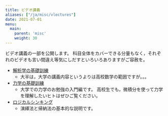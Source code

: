 ```yaml
---
title: ビデオ講義
aliases: ["/ja/misc/vlectures"]
date: 2021-07-01
menu:
  main:
    parent: 'misc'
    weight: 30
---
```


ビデオ講義の一部を公開します。
科目全体をカバーできる分量もなく，それぞれのビデオも言い間違え等気にしだすといろいろありますがご容赦を。



<!--
- [いろいろな関数編](precalculus)
- [微積分編](calculus)
- [微分方程式](ode)
-->

- [解析学の基礎訓練](https://www.youtube.com/playlist?list=PLtTHD4hXgzsRhPA3BXMiY3dOnyTiJ_tXL)
  - 大半は，大学の講義内容というよりは高校数学の範囲ですが。。。
- [力学の基礎訓練](https://www.youtube.com/playlist?list=PLtTHD4hXgzsQD0ynD8nTP3x6lqzHQexOZ)
  - 大学での力学のお勉強の入門編です。
高校生でも，微積分を使って力学を理解したいヒトはぜひご覧ください。
- [ロジカルシンキング](https://www.youtube.com/playlist?list=PLtTHD4hXgzsSxd5f3-qeSA4CkLh4AjN8_)
  - 演繹法と帰納法の基本的な説明です。

